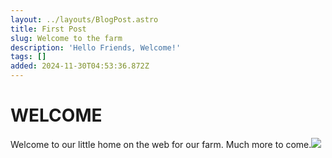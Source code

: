 ```yaml
---
layout: ../layouts/BlogPost.astro
title: First Post
slug: Welcome to the farm
description: 'Hello Friends, Welcome!'
tags: []
added: 2024-11-30T04:53:36.872Z
---
```


# WELCOME

Welcome to our little home on the web for our farm.  Much more to come.![](</assets/On The Edge Farms Logo.png>)
